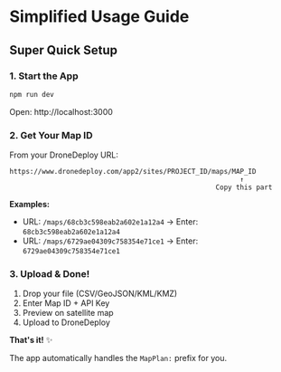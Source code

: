 # Simplified Usage Guide

## Super Quick Setup 

### 1. Start the App
```bash
npm run dev
```
Open: http://localhost:3000

### 2. Get Your Map ID
From your DroneDeploy URL:
```
https://www.dronedeploy.com/app2/sites/PROJECT_ID/maps/MAP_ID
                                                         ↑
                                                   Copy this part
```

**Examples:**
- URL: `/maps/68cb3c598eab2a602e1a12a4` → Enter: `68cb3c598eab2a602e1a12a4`
- URL: `/maps/6729ae04309c758354e71ce1` → Enter: `6729ae04309c758354e71ce1`

### 3. Upload & Done!
1. Drop your file (CSV/GeoJSON/KML/KMZ)
2. Enter Map ID + API Key  
3. Preview on satellite map
4. Upload to DroneDeploy

**That's it!** ✨

The app automatically handles the `MapPlan:` prefix for you.
